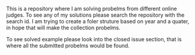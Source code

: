 This is a repository where I am solving probelms from different online judges. To see any of my solutions please search the repository with the search id. I am trying to create a foler struture based on year and a quater, in hope that will make the collection probelms. 

To see solved example please look into the closed issue section, that is where all the submitted probelms would be found.
